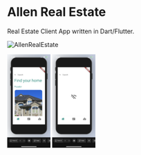 # Allen Real Estate

Real Estate Client App written in Dart/Flutter.

![AllenRealEstate](https://user-images.githubusercontent.com/20821711/117556738-bb77aa80-b031-11eb-83a1-21823fbabe84.gif)


<img src="screenshots/IphoneWifi.PNG" width="100" >    <img src="screenshots/IphoneW:OWifi.PNG" width="100" > 



